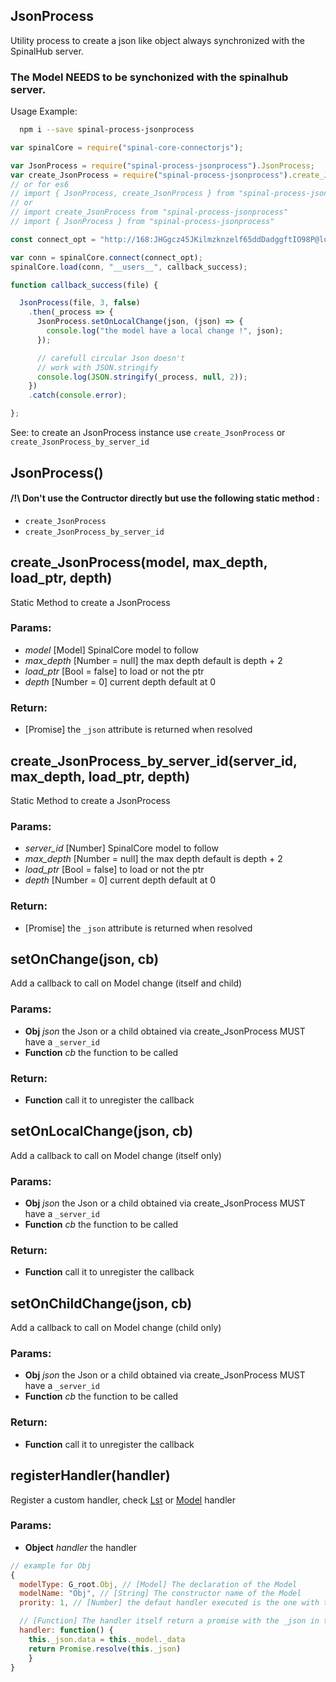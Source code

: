 

<!-- Start src/jsonProcess.coffee -->

## JsonProcess

Utility process to create a json like object always synchronized with the SpinalHub server.
### The Model NEEDS to be synchonized with the spinalhub server.

Usage Example:

```sh
  npm i --save spinal-process-jsonprocess
```

```js
var spinalCore = require("spinal-core-connectorjs");

var JsonProcess = require("spinal-process-jsonprocess").JsonProcess;
var create_JsonProcess = require("spinal-process-jsonprocess").create_JsonProcess;
// or for es6
// import { JsonProcess, create_JsonProcess } from "spinal-process-jsonprocess"
// or
// import create_JsonProcess from "spinal-process-jsonprocess"
// import { JsonProcess } from "spinal-process-jsonprocess"

const connect_opt = "http://168:JHGgcz45JKilmzknzelf65ddDadggftIO98P@localhost:7777/";

var conn = spinalCore.connect(connect_opt);
spinalCore.load(conn, "__users__", callback_success);

function callback_success(file) {

  JsonProcess(file, 3, false)
    .then(_process => {
      JsonProcess.setOnLocalChange(json, (json) => {
        console.log("the model have a local change !", json);
      });

      // carefull circular Json doesn't
      // work with JSON.stringify
      console.log(JSON.stringify(_process, null, 2));
    })
    .catch(console.error);

};
```

See: to create an JsonProcess instance use `create_JsonProcess` or `create_JsonProcess_by_server_id`

## JsonProcess()

#### /!\ **Don't use the Contructor directly but use the following static method :**
* `create_JsonProcess`
* `create_JsonProcess_by_server_id`

## create_JsonProcess(model, max_depth, load_ptr, depth)

Static Method to create a JsonProcess

### Params:

* *model* [Model] SpinalCore model to follow
* *max_depth* [Number = null] the max depth default is depth + 2
* *load_ptr* [Bool = false] to load or not the ptr
* *depth* [Number = 0] current depth default at 0

### Return:

* [Promise] the `_json` attribute is returned when resolved

## create_JsonProcess_by_server_id(server_id, max_depth, load_ptr, depth)

Static Method to create a JsonProcess

### Params:

* *server_id* [Number] SpinalCore model to follow
* *max_depth* [Number = null] the max depth default is depth + 2
* *load_ptr* [Bool = false] to load or not the ptr
* *depth* [Number = 0] current depth default at 0

### Return:

* [Promise] the `_json` attribute is returned when resolved

## setOnChange(json, cb)

Add a callback to call on Model change (itself and child)

### Params:

* **Obj** *json* the Json or a child obtained via create_JsonProcess MUST have a `_server_id`
* **Function** *cb* the function to be called

### Return:

* **Function** call it to unregister the callback

## setOnLocalChange(json, cb)

Add a callback to call on Model change (itself only)

### Params:

* **Obj** *json* the Json or a child obtained via create_JsonProcess MUST have a `_server_id`
* **Function** *cb* the function to be called

### Return:

* **Function** call it to unregister the callback

## setOnChildChange(json, cb)

Add a callback to call on Model change (child only)

### Params:

* **Obj** *json* the Json or a child obtained via create_JsonProcess MUST have a `_server_id`
* **Function** *cb* the function to be called

### Return:

* **Function** call it to unregister the callback

## registerHandler(handler)

Register a custom handler, check [Lst](/src/ModelHandler/Lst.coffee)
or [Model](/src/ModelHandler/Model.coffee) handler

### Params:

* **Object** *handler* the handler 
```js
// example for Obj
{
  modelType: G_root.Obj, // [Model] The declaration of the Model
  modelName: "Obj", // [String] The constructor name of the Model
  prority: 1, // [Number] the defaut handler executed is the one with the highiest priority

  // [Function] The handler itself return a promise with the _json in the resolve
  handler: function() {
    this._json.data = this._model._data
    return Promise.resolve(this._json)
    }
}
```

<!-- End src/jsonProcess.coffee -->

